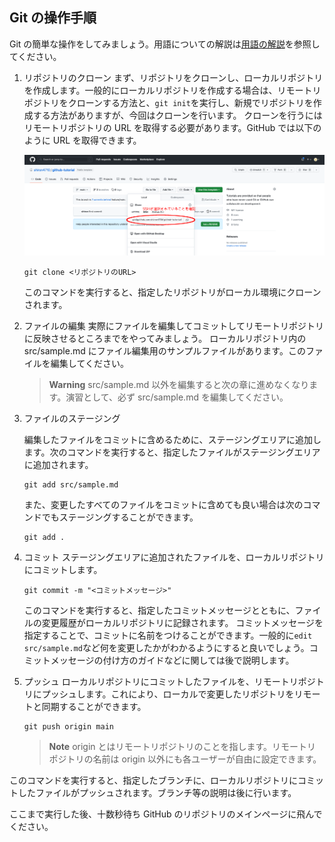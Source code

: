 ## Git の操作手順

Git の簡単な操作をしてみましょう。用語についての解説は[用語の解説](/docs/env/words.md)を参照してください。

1. リポジトリのクローン
   まず、リポジトリをクローンし、ローカルリポジトリを作成します。一般的にローカルリポジトリを作成する場合は、リモートリポジトリをクローンする方法と、`git init`を実行し、新規でリポジトリを作成する方法がありますが、今回はクローンを行います。
   クローンを行うにはリモートリポジトリの URL を取得する必要があります。GitHub では以下のように URL を取得できます。

   ![リモートリポジトリのURL](imgs/remote-url.png)

   ```
   git clone <リポジトリのURL>
   ```

   このコマンドを実行すると、指定したリポジトリがローカル環境にクローンされます。

2. ファイルの編集
   実際にファイルを編集してコミットしてリモートリポジトリに反映させるところまでをやってみましょう。
   ローカルリポジトリ内の src/sample.md にファイル編集用のサンプルファイルがあります。このファイルを編集してください。

   > **Warning**
   > src/sample.md 以外を編集すると次の章に進めなくなります。演習として、必ず src/sample.md を編集してください。

3. ファイルのステージング

   編集したファイルをコミットに含めるために、ステージングエリアに追加します。次のコマンドを実行すると、指定したファイルがステージングエリアに追加されます。

   ```
   git add src/sample.md
   ```

   また、変更したすべてのファイルをコミットに含めても良い場合は次のコマンドでもステージングすることができます。

   ```
   git add .
   ```

4. コミット
   ステージングエリアに追加されたファイルを、ローカルリポジトリにコミットします。

   ```
   git commit -m "<コミットメッセージ>"
   ```

   このコマンドを実行すると、指定したコミットメッセージとともに、ファイルの変更履歴がローカルリポジトリに記録されます。
   コミットメッセージを指定することで、コミットに名前をつけることができます。一般的に`edit src/sample.md`など何を変更したかがわかるようにすると良いでしょう。コミットメッセージの付け方のガイドなどに関しては後で説明します。

5. プッシュ
   ローカルリポジトリにコミットしたファイルを、リモートリポジトリにプッシュします。これにより、ローカルで変更したリポジトリをリモートと同期することができます。

   ```
   git push origin main
   ```

   > **Note**
   > origin とはリモートリポジトリのことを指します。リモートリポジトリの名前は origin 以外にも各ユーザーが自由に設定できます。

このコマンドを実行すると、指定したブランチに、ローカルリポジトリにコミットしたファイルがプッシュされます。ブランチ等の説明は後に行います。

ここまで実行した後、十数秒待ち GitHub のリポジトリのメインページに飛んでください。
